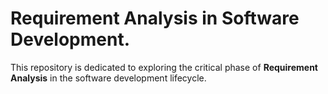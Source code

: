 # Requirement Analysis in Software Development.

This repository is dedicated to exploring the critical phase of **Requirement Analysis** in the software development lifecycle.

